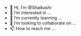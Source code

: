 - 👋 Hi, I’m @Shaikashi
- 👀 I’m interested in ...
- 🌱 I’m currently learning ...
- 💞️ I’m looking to collaborate on ...
- 📫 How to reach me ...

<!---
Shaikashi/Shaikashi is a ✨ special ✨ repository because its `README.md` (this file) appears on your GitHub profile.
You can click the Preview link to take a look at your changes.
--->
